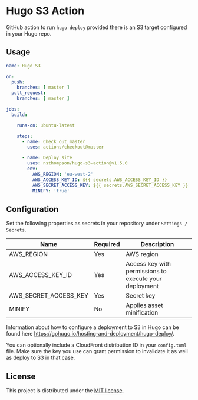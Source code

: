 # Hugo S3 Action

GitHub action to run `hugo deploy` provided there is an S3 target configured in your Hugo repo.

## Usage

```yaml
name: Hugo S3

on:
  push:
    branches: [ master ]
  pull_request:
    branches: [ master ]

jobs:
  build:

    runs-on: ubuntu-latest

    steps:
      - name: Check out master
        uses: actions/checkout@master

      - name: Deploy site
        uses: nsthompson/hugo-s3-action@v1.5.0
        env:
          AWS_REGION: 'eu-west-2'
          AWS_ACCESS_KEY_ID: ${{ secrets.AWS_ACCESS_KEY_ID }}
          AWS_SECRET_ACCESS_KEY: ${{ secrets.AWS_SECRET_ACCESS_KEY }}
          MINIFY: 'true'
```

## Configuration

Set the following properties as secrets in your repository under `Settings / Secrets`.

Name | Required | Description
----- | --------- | -----------
AWS_REGION | Yes | AWS region
AWS_ACCESS_KEY_ID | Yes | Access key with permissions to execute your deployment
AWS_SECRET_ACCESS_KEY | Yes | Secret key
MINIFY | No | Applies asset minification

Information about how to configure a deployment to S3 in Hugo can be found here https://gohugo.io/hosting-and-deployment/hugo-deploy/.

You can optionally include a CloudFront distribution ID in your `config.toml` file. Make sure the key you use can grant permission to invalidate it as well as deploy to S3 in that case.

## License

This project is distributed under the [MIT license](LICENSE.md).
